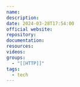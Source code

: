 ```yaml
---
name: 
description: 
date: 2024-03-28T17:54:00
official website: 
repository: 
documentation: 
resources: 
videos: 
groups:
  - "[[HTTP]]"
tags:
  - tech
---
```


